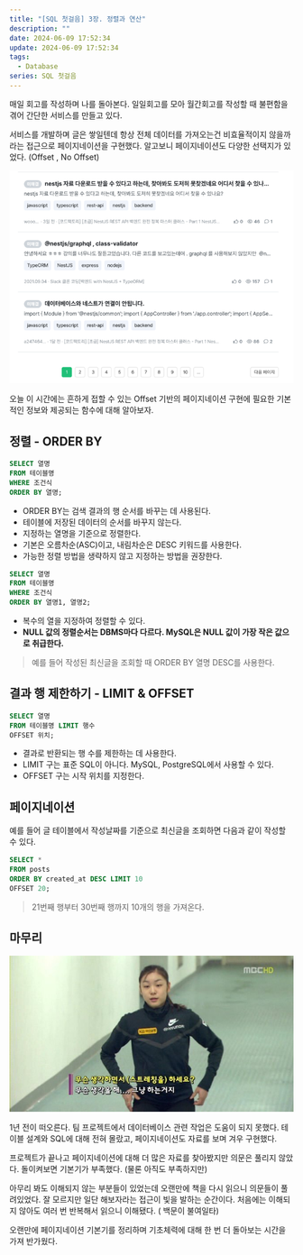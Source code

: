 ```yaml
---
title: "[SQL 첫걸음] 3장. 정렬과 연산"
description: ""
date: 2024-06-09 17:52:34
update: 2024-06-09 17:52:34
tags:
  - Database
series: SQL 첫걸음 
---
```


매일 회고를 작성하며 나를 돌아본다. 일일회고를 모아 월간회고를 작성할 때 불편함을 겪어 간단한 서비스를 만들고 있다.

서비스를 개발하며 글은 쌓일텐데 항상 전체 데이터를 가져오는건 비효율적이지 않을까라는 접근으로 페이지네이션을 구현했다. 알고보니 페이지네이션도 다양한 선택지가 있었다. (Offset , No Offset)

![인프런 질문 & 답변](images/offset-pagination.png)

오늘 이 시간에는 흔하게 접할 수 있는 Offset 기반의 페이지네이션 구현에 필요한 기본적인 정보와 제공되는 함수에 대해 알아보자.

## 정렬 - ORDER BY

```sql
SELECT 열명
FROM 테이블명
WHERE 조건식
ORDER BY 열명;
```

- ORDER BY는 검색 결과의 행 순서를 바꾸는 데 사용된다.
- 테이블에 저장된 데이터의 순서를 바꾸지 않는다.
- 지정하는 열명을 기준으로 정렬한다.
- 기본은 오름차순(ASC)이고, 내림차순은 DESC 키워드를 사용한다.
- 가능한 정렬 방법을 생략하지 않고 지정하는 방법을 권장한다.

```sql
SELECT 열명
FROM 테이블명
WHERE 조건식
ORDER BY 열명1, 열명2;
```

- 복수의 열을 지정하여 정렬할 수 있다.
- **NULL 값의 정렬순서는 DBMS마다 다르다. MySQL은 NULL 값이 가장 작은 값으로 취급한다.**

> 예를 들어 작성된 최신글을 조회할 때 ORDER BY 열명 DESC를 사용한다.

## 결과 행 제한하기 - LIMIT & OFFSET

```sql
SELECT 열명
FROM 테이블명 LIMIT 행수
OFFSET 위치;
```

- 결과로 반환되는 행 수를 제한하는 데 사용한다.
- LIMIT 구는 표준 SQL이 아니다. MySQL, PostgreSQL에서 사용할 수 있다.
- OFFSET 구는 시작 위치를 지정한다.

## 페이지네이션

예를 들어 글 테이블에서 작성날짜를 기준으로 최신글을 조회하면 다음과 같이 작성할 수 있다.

```sql
SELECT *
FROM posts
ORDER BY created_at DESC LIMIT 10
OFFSET 20;
```

> 21번째 행부터 30번째 행까지 10개의 행을 가져온다.

## 마무리

![김연아 - 무슨 생각을 해... 그냥 하는거지](images/kim-yuna.jpeg)

1년 전이 떠오른다. 팀 프로젝트에서 데이터베이스 관련 작업은 도움이 되지 못했다. 테이블 설계와 SQL에 대해 전혀 몰랐고, 페이지네이션도 자료를 보며 겨우 구현했다.

프로젝트가 끝나고 페이지네이션에 대해 더 많은 자료를 찾아봤지만 의문은 풀리지 않았다. 돌이켜보면 기본기가 부족했다. (물론 아직도 부족하지만)

아무리 봐도 이해되지 않는 부분들이 있었는데 오랜만에 책을 다시 읽으니 의문들이 풀려있었다. 잘 모르지만 일단 해보자라는 접근이 빛을 발하는 순간이다. 처음에는 이해되지 않아도 여러 번 반복해서 읽으니 이해됐다. (
백문이 불여일타)

오랜만에 페이지네이션 기본기를 정리하며 기초체력에 대해 한 번 더 돌아보는 시간을 가져 반가웠다.
